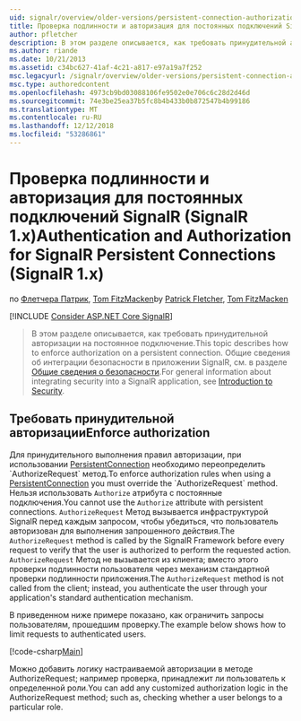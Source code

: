 ```yaml
---
uid: signalr/overview/older-versions/persistent-connection-authorization
title: Проверка подлинности и авторизация для постоянных подключений SignalR (SignalR 1.x) | Документация Майкрософт
author: pfletcher
description: В этом разделе описывается, как требовать принудительной авторизации на постоянное подключение. Общие сведения об интеграции безопасности в приложении SignalR...
ms.author: riande
ms.date: 10/21/2013
ms.assetid: c34bc627-41af-4c21-a817-e97a19a7f252
msc.legacyurl: /signalr/overview/older-versions/persistent-connection-authorization
msc.type: authoredcontent
ms.openlocfilehash: 4973cb9bd03088106fe9502e0e706c6c28d2d46d
ms.sourcegitcommit: 74e3be25ea37b5fc8b4b433b0b872547b4b99186
ms.translationtype: MT
ms.contentlocale: ru-RU
ms.lasthandoff: 12/12/2018
ms.locfileid: "53286861"
---
```

<a name="authentication-and-authorization-for-signalr-persistent-connections-signalr-1x"></a><span data-ttu-id="bd6cb-104">Проверка подлинности и авторизация для постоянных подключений SignalR (SignalR 1.x)</span><span class="sxs-lookup"><span data-stu-id="bd6cb-104">Authentication and Authorization for SignalR Persistent Connections (SignalR 1.x)</span></span>
====================
<span data-ttu-id="bd6cb-105">по [Флетчера Патрик](https://github.com/pfletcher), [Tom FitzMacken](https://github.com/tfitzmac)</span><span class="sxs-lookup"><span data-stu-id="bd6cb-105">by [Patrick Fletcher](https://github.com/pfletcher), [Tom FitzMacken](https://github.com/tfitzmac)</span></span>

[!INCLUDE [Consider ASP.NET Core SignalR](~/includes/signalr/signalr-version-disambiguation.md)]

> <span data-ttu-id="bd6cb-106">В этом разделе описывается, как требовать принудительной авторизации на постоянное подключение.</span><span class="sxs-lookup"><span data-stu-id="bd6cb-106">This topic describes how to enforce authorization on a persistent connection.</span></span> <span data-ttu-id="bd6cb-107">Общие сведения об интеграции безопасности в приложении SignalR, см. в разделе [Общие сведения о безопасности](index.md).</span><span class="sxs-lookup"><span data-stu-id="bd6cb-107">For general information about integrating security into a SignalR application, see [Introduction to Security](index.md).</span></span>


## <a name="enforce-authorization"></a><span data-ttu-id="bd6cb-108">Требовать принудительной авторизации</span><span class="sxs-lookup"><span data-stu-id="bd6cb-108">Enforce authorization</span></span>

<span data-ttu-id="bd6cb-109">Для принудительного выполнения правил авторизации, при использовании [PersistentConnection](https://msdn.microsoft.com/library/microsoft.aspnet.signalr.persistentconnection(v=vs.111).aspx) необходимо переопределить `AuthorizeRequest` метод.</span><span class="sxs-lookup"><span data-stu-id="bd6cb-109">To enforce authorization rules when using a [PersistentConnection](https://msdn.microsoft.com/library/microsoft.aspnet.signalr.persistentconnection(v=vs.111).aspx) you must override the `AuthorizeRequest` method.</span></span> <span data-ttu-id="bd6cb-110">Нельзя использовать `Authorize` атрибута с постоянные подключения.</span><span class="sxs-lookup"><span data-stu-id="bd6cb-110">You cannot use the `Authorize` attribute with persistent connections.</span></span> <span data-ttu-id="bd6cb-111">`AuthorizeRequest` Метод вызывается инфраструктурой SignalR перед каждым запросом, чтобы убедиться, что пользователь авторизован для выполнения запрошенного действия.</span><span class="sxs-lookup"><span data-stu-id="bd6cb-111">The `AuthorizeRequest` method is called by the SignalR Framework before every request to verify that the user is authorized to perform the requested action.</span></span> <span data-ttu-id="bd6cb-112">`AuthorizeRequest` Метод не вызывается из клиента; вместо этого проверки подлинности пользователя через механизм стандартной проверки подлинности приложения.</span><span class="sxs-lookup"><span data-stu-id="bd6cb-112">The `AuthorizeRequest` method is not called from the client; instead, you authenticate the user through your application's standard authentication mechanism.</span></span>

<span data-ttu-id="bd6cb-113">В приведенном ниже примере показано, как ограничить запросы пользователям, прошедшим проверку.</span><span class="sxs-lookup"><span data-stu-id="bd6cb-113">The example below shows how to limit requests to authenticated users.</span></span>

[!code-csharp[Main](persistent-connection-authorization/samples/sample1.cs)]

<span data-ttu-id="bd6cb-114">Можно добавить логику настраиваемой авторизации в методе AuthorizeRequest; например проверка, принадлежит ли пользователь к определенной роли.</span><span class="sxs-lookup"><span data-stu-id="bd6cb-114">You can add any customized authorization logic in the AuthorizeRequest method; such as, checking whether a user belongs to a particular role.</span></span>
